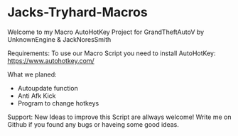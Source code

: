 # Jacks-Tryhard-Macros

Welcome to my Macro AutoHotKey Project for GrandTheftAutoV
by UnknownEngine & JackNoresSmith

Requirements:
To use our Macro Script you need to install AutoHotKey: https://www.autohotkey.com/

What we planed:
- Autoupdate function
- Anti Afk Kick
- Program to change hotkeys

Support:
New Ideas to improve this Script are allways welcome!
Write me on Github if you found any bugs or haveing some good ideas.
